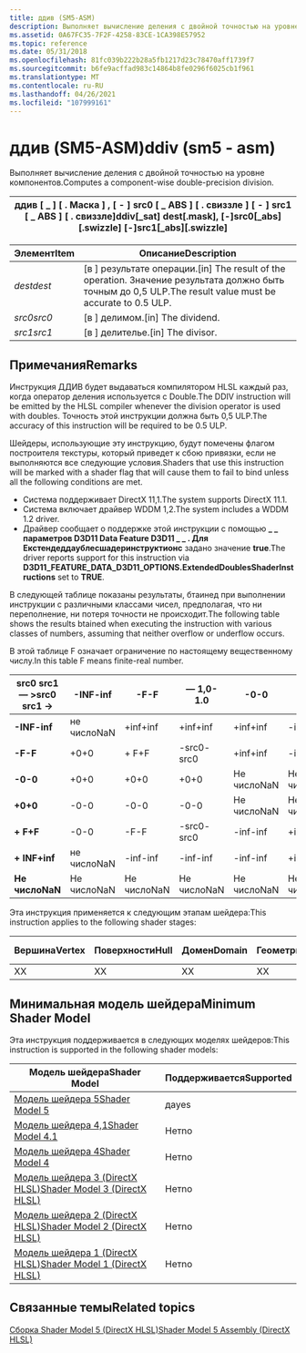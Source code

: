 ```yaml
---
title: ддив (SM5-ASM)
description: Выполняет вычисление деления с двойной точностью на уровне компонентов.
ms.assetid: 0A67FC35-7F2F-4258-83CE-1CA398E57952
ms.topic: reference
ms.date: 05/31/2018
ms.openlocfilehash: 81fc039b222b28a5fb1217d23c78470aff1739f7
ms.sourcegitcommit: b6fe9acffad983c14864b8fe0296f6025cb1f961
ms.translationtype: MT
ms.contentlocale: ru-RU
ms.lasthandoff: 04/26/2021
ms.locfileid: "107999161"
---
```

# <a name="ddiv-sm5---asm"></a><span data-ttu-id="1c2bf-103">ддив (SM5-ASM)</span><span class="sxs-lookup"><span data-stu-id="1c2bf-103">ddiv (sm5 - asm)</span></span>

<span data-ttu-id="1c2bf-104">Выполняет вычисление деления с двойной точностью на уровне компонентов.</span><span class="sxs-lookup"><span data-stu-id="1c2bf-104">Computes a component-wise double-precision division.</span></span>



| <span data-ttu-id="1c2bf-105">ддив \[ \_ \] \[ . Маска \] , \[ - \] src0 \[ \_ ABS \] \[ . свиззле \] \[ - \] src1 \[ \_ ABS \] \[ . свиззле\]</span><span class="sxs-lookup"><span data-stu-id="1c2bf-105">ddiv\[\_sat\] dest\[.mask\], \[-\]src0\[\_abs\]\[.swizzle\] \[-\]src1\[\_abs\]\[.swizzle\]</span></span> |
|--------------------------------------------------------------------------------------------|



 



| <span data-ttu-id="1c2bf-106">Элемент</span><span class="sxs-lookup"><span data-stu-id="1c2bf-106">Item</span></span>                                                            | <span data-ttu-id="1c2bf-107">Описание</span><span class="sxs-lookup"><span data-stu-id="1c2bf-107">Description</span></span>                                                                                   |
|-----------------------------------------------------------------|-----------------------------------------------------------------------------------------------|
| <span data-ttu-id="1c2bf-108"><span id="dest"></span><span id="DEST"></span>*dest*</span><span class="sxs-lookup"><span data-stu-id="1c2bf-108"><span id="dest"></span><span id="DEST"></span>*dest*</span></span><br/> | <span data-ttu-id="1c2bf-109">\[в \] результате операции.</span><span class="sxs-lookup"><span data-stu-id="1c2bf-109">\[in\] The result of the operation.</span></span> <span data-ttu-id="1c2bf-110">Значение результата должно быть точным до 0,5 ULP.</span><span class="sxs-lookup"><span data-stu-id="1c2bf-110">The result value must be accurate to 0.5 ULP.</span></span> <br/> |
| <span data-ttu-id="1c2bf-111"><span id="src0"></span><span id="SRC0"></span>*src0*</span><span class="sxs-lookup"><span data-stu-id="1c2bf-111"><span id="src0"></span><span id="SRC0"></span>*src0*</span></span><br/> | <span data-ttu-id="1c2bf-112">\[в \] делимом.</span><span class="sxs-lookup"><span data-stu-id="1c2bf-112">\[in\] The dividend.</span></span><br/>                                                               |
| <span data-ttu-id="1c2bf-113"><span id="src1"></span><span id="SRC1"></span>*src1*</span><span class="sxs-lookup"><span data-stu-id="1c2bf-113"><span id="src1"></span><span id="SRC1"></span>*src1*</span></span><br/> | <span data-ttu-id="1c2bf-114">\[в \] делителье.</span><span class="sxs-lookup"><span data-stu-id="1c2bf-114">\[in\] The divisor.</span></span><br/>                                                                |



 

## <a name="remarks"></a><span data-ttu-id="1c2bf-115">Примечания</span><span class="sxs-lookup"><span data-stu-id="1c2bf-115">Remarks</span></span>

<span data-ttu-id="1c2bf-116">Инструкция ДДИВ будет выдаваться компилятором HLSL каждый раз, когда оператор деления используется с Double.</span><span class="sxs-lookup"><span data-stu-id="1c2bf-116">The DDIV instruction will be emitted by the HLSL compiler whenever the division operator is used with doubles.</span></span> <span data-ttu-id="1c2bf-117">Точность этой инструкции должна быть 0,5 ULP.</span><span class="sxs-lookup"><span data-stu-id="1c2bf-117">The accuracy of this instruction will be required to be 0.5 ULP.</span></span>

<span data-ttu-id="1c2bf-118">Шейдеры, использующие эту инструкцию, будут помечены флагом построителя текстуры, который приведет к сбою привязки, если не выполняются все следующие условия.</span><span class="sxs-lookup"><span data-stu-id="1c2bf-118">Shaders that use this instruction will be marked with a shader flag that will cause them to fail to bind unless all the following conditions are met.</span></span>

-   <span data-ttu-id="1c2bf-119">Система поддерживает DirectX 11,1.</span><span class="sxs-lookup"><span data-stu-id="1c2bf-119">The system supports DirectX 11.1.</span></span>
-   <span data-ttu-id="1c2bf-120">Система включает драйвер WDDM 1,2.</span><span class="sxs-lookup"><span data-stu-id="1c2bf-120">The system includes a WDDM 1.2 driver.</span></span>
-   <span data-ttu-id="1c2bf-121">Драйвер сообщает о поддержке этой инструкции с помощью **\_ \_ параметров D3D11 Data Feature D3D11 \_ \_ . Для Екстендеддаублесшадеринструктионс** задано значение **true**.</span><span class="sxs-lookup"><span data-stu-id="1c2bf-121">The driver reports support for this instruction via **D3D11\_FEATURE\_DATA\_D3D11\_OPTIONS.ExtendedDoublesShaderInstructions** set to **TRUE**.</span></span>

<span data-ttu-id="1c2bf-122">В следующей таблице показаны результаты, бтаинед при выполнении инструкции с различными классами чисел, предполагая, что ни переполнение, ни потеря точности не происходит.</span><span class="sxs-lookup"><span data-stu-id="1c2bf-122">The following table shows the results btained when executing the instruction with various classes of numbers, assuming that neither overflow or underflow occurs.</span></span>

<span data-ttu-id="1c2bf-123">В этой таблице F означает ограничение по настоящему вещественному числу.</span><span class="sxs-lookup"><span data-stu-id="1c2bf-123">In this table F means finite-real number.</span></span>



| <span data-ttu-id="1c2bf-124">**src0 src1 — >**</span><span class="sxs-lookup"><span data-stu-id="1c2bf-124">**src0 src1 ->**</span></span> | <span data-ttu-id="1c2bf-125">**-INF**</span><span class="sxs-lookup"><span data-stu-id="1c2bf-125">**-inf**</span></span> | <span data-ttu-id="1c2bf-126">**-F**</span><span class="sxs-lookup"><span data-stu-id="1c2bf-126">**-F**</span></span> | <span data-ttu-id="1c2bf-127">**— 1,0**</span><span class="sxs-lookup"><span data-stu-id="1c2bf-127">**-1.0**</span></span> | <span data-ttu-id="1c2bf-128">**-0**</span><span class="sxs-lookup"><span data-stu-id="1c2bf-128">**-0**</span></span> | <span data-ttu-id="1c2bf-129">**+0**</span><span class="sxs-lookup"><span data-stu-id="1c2bf-129">**+0**</span></span> | <span data-ttu-id="1c2bf-130">**+ 1,0**</span><span class="sxs-lookup"><span data-stu-id="1c2bf-130">**+1.0**</span></span> | <span data-ttu-id="1c2bf-131">**+ F**</span><span class="sxs-lookup"><span data-stu-id="1c2bf-131">**+F**</span></span> | <span data-ttu-id="1c2bf-132">**+ INF**</span><span class="sxs-lookup"><span data-stu-id="1c2bf-132">**+inf**</span></span> | <span data-ttu-id="1c2bf-133">**Не число**</span><span class="sxs-lookup"><span data-stu-id="1c2bf-133">**NaN**</span></span> |
|---------------------|----------|--------|----------|--------|--------|----------|--------|----------|---------|
| <span data-ttu-id="1c2bf-134">**-INF**</span><span class="sxs-lookup"><span data-stu-id="1c2bf-134">**-inf**</span></span>            | <span data-ttu-id="1c2bf-135">не число</span><span class="sxs-lookup"><span data-stu-id="1c2bf-135">NaN</span></span>      | <span data-ttu-id="1c2bf-136">+inf</span><span class="sxs-lookup"><span data-stu-id="1c2bf-136">+inf</span></span>   | <span data-ttu-id="1c2bf-137">+inf</span><span class="sxs-lookup"><span data-stu-id="1c2bf-137">+inf</span></span>     | <span data-ttu-id="1c2bf-138">+inf</span><span class="sxs-lookup"><span data-stu-id="1c2bf-138">+inf</span></span>   | <span data-ttu-id="1c2bf-139">-inf</span><span class="sxs-lookup"><span data-stu-id="1c2bf-139">-inf</span></span>   | <span data-ttu-id="1c2bf-140">-inf</span><span class="sxs-lookup"><span data-stu-id="1c2bf-140">-inf</span></span>     | <span data-ttu-id="1c2bf-141">-inf</span><span class="sxs-lookup"><span data-stu-id="1c2bf-141">-inf</span></span>   | <span data-ttu-id="1c2bf-142">Не число</span><span class="sxs-lookup"><span data-stu-id="1c2bf-142">NaN</span></span>      | <span data-ttu-id="1c2bf-143">Не число</span><span class="sxs-lookup"><span data-stu-id="1c2bf-143">NaN</span></span>     |
| <span data-ttu-id="1c2bf-144">**-F**</span><span class="sxs-lookup"><span data-stu-id="1c2bf-144">**-F**</span></span>              | <span data-ttu-id="1c2bf-145">+0</span><span class="sxs-lookup"><span data-stu-id="1c2bf-145">+0</span></span>       | <span data-ttu-id="1c2bf-146">+ F</span><span class="sxs-lookup"><span data-stu-id="1c2bf-146">+F</span></span>     | <span data-ttu-id="1c2bf-147">-src0</span><span class="sxs-lookup"><span data-stu-id="1c2bf-147">-src0</span></span>    | <span data-ttu-id="1c2bf-148">+inf</span><span class="sxs-lookup"><span data-stu-id="1c2bf-148">+inf</span></span>   | <span data-ttu-id="1c2bf-149">-inf</span><span class="sxs-lookup"><span data-stu-id="1c2bf-149">-inf</span></span>   | <span data-ttu-id="1c2bf-150">src0</span><span class="sxs-lookup"><span data-stu-id="1c2bf-150">src0</span></span>     | <span data-ttu-id="1c2bf-151">-F</span><span class="sxs-lookup"><span data-stu-id="1c2bf-151">-F</span></span>     | <span data-ttu-id="1c2bf-152">-0</span><span class="sxs-lookup"><span data-stu-id="1c2bf-152">-0</span></span>       | <span data-ttu-id="1c2bf-153">Не число</span><span class="sxs-lookup"><span data-stu-id="1c2bf-153">NaN</span></span>     |
| <span data-ttu-id="1c2bf-154">**-0**</span><span class="sxs-lookup"><span data-stu-id="1c2bf-154">**-0**</span></span>              | <span data-ttu-id="1c2bf-155">+0</span><span class="sxs-lookup"><span data-stu-id="1c2bf-155">+0</span></span>       | <span data-ttu-id="1c2bf-156">+0</span><span class="sxs-lookup"><span data-stu-id="1c2bf-156">+0</span></span>     | <span data-ttu-id="1c2bf-157">+0</span><span class="sxs-lookup"><span data-stu-id="1c2bf-157">+0</span></span>       | <span data-ttu-id="1c2bf-158">Не число</span><span class="sxs-lookup"><span data-stu-id="1c2bf-158">NaN</span></span>    | <span data-ttu-id="1c2bf-159">Не число</span><span class="sxs-lookup"><span data-stu-id="1c2bf-159">NaN</span></span>    | <span data-ttu-id="1c2bf-160">-0</span><span class="sxs-lookup"><span data-stu-id="1c2bf-160">-0</span></span>       | <span data-ttu-id="1c2bf-161">-0</span><span class="sxs-lookup"><span data-stu-id="1c2bf-161">-0</span></span>     | <span data-ttu-id="1c2bf-162">-0</span><span class="sxs-lookup"><span data-stu-id="1c2bf-162">-0</span></span>       | <span data-ttu-id="1c2bf-163">Не число</span><span class="sxs-lookup"><span data-stu-id="1c2bf-163">NaN</span></span>     |
| <span data-ttu-id="1c2bf-164">**+0**</span><span class="sxs-lookup"><span data-stu-id="1c2bf-164">**+0**</span></span>              | <span data-ttu-id="1c2bf-165">-0</span><span class="sxs-lookup"><span data-stu-id="1c2bf-165">-0</span></span>       | <span data-ttu-id="1c2bf-166">-0</span><span class="sxs-lookup"><span data-stu-id="1c2bf-166">-0</span></span>     | <span data-ttu-id="1c2bf-167">-0</span><span class="sxs-lookup"><span data-stu-id="1c2bf-167">-0</span></span>       | <span data-ttu-id="1c2bf-168">Не число</span><span class="sxs-lookup"><span data-stu-id="1c2bf-168">NaN</span></span>    | <span data-ttu-id="1c2bf-169">Не число</span><span class="sxs-lookup"><span data-stu-id="1c2bf-169">NaN</span></span>    | <span data-ttu-id="1c2bf-170">+0</span><span class="sxs-lookup"><span data-stu-id="1c2bf-170">+0</span></span>       | <span data-ttu-id="1c2bf-171">+0</span><span class="sxs-lookup"><span data-stu-id="1c2bf-171">+0</span></span>     | <span data-ttu-id="1c2bf-172">+0</span><span class="sxs-lookup"><span data-stu-id="1c2bf-172">+0</span></span>       | <span data-ttu-id="1c2bf-173">Не число</span><span class="sxs-lookup"><span data-stu-id="1c2bf-173">NaN</span></span>     |
| <span data-ttu-id="1c2bf-174">**+ F**</span><span class="sxs-lookup"><span data-stu-id="1c2bf-174">**+F**</span></span>              | <span data-ttu-id="1c2bf-175">-0</span><span class="sxs-lookup"><span data-stu-id="1c2bf-175">-0</span></span>       | <span data-ttu-id="1c2bf-176">-F</span><span class="sxs-lookup"><span data-stu-id="1c2bf-176">-F</span></span>     | <span data-ttu-id="1c2bf-177">-src0</span><span class="sxs-lookup"><span data-stu-id="1c2bf-177">-src0</span></span>    | <span data-ttu-id="1c2bf-178">-inf</span><span class="sxs-lookup"><span data-stu-id="1c2bf-178">-inf</span></span>   | <span data-ttu-id="1c2bf-179">+inf</span><span class="sxs-lookup"><span data-stu-id="1c2bf-179">+inf</span></span>   | <span data-ttu-id="1c2bf-180">src0</span><span class="sxs-lookup"><span data-stu-id="1c2bf-180">src0</span></span>     | <span data-ttu-id="1c2bf-181">+ F</span><span class="sxs-lookup"><span data-stu-id="1c2bf-181">+F</span></span>     | <span data-ttu-id="1c2bf-182">+0</span><span class="sxs-lookup"><span data-stu-id="1c2bf-182">+0</span></span>       | <span data-ttu-id="1c2bf-183">Не число</span><span class="sxs-lookup"><span data-stu-id="1c2bf-183">NaN</span></span>     |
| <span data-ttu-id="1c2bf-184">**+ INF**</span><span class="sxs-lookup"><span data-stu-id="1c2bf-184">**+inf**</span></span>            | <span data-ttu-id="1c2bf-185">не число</span><span class="sxs-lookup"><span data-stu-id="1c2bf-185">NaN</span></span>      | <span data-ttu-id="1c2bf-186">-inf</span><span class="sxs-lookup"><span data-stu-id="1c2bf-186">-inf</span></span>   | <span data-ttu-id="1c2bf-187">-inf</span><span class="sxs-lookup"><span data-stu-id="1c2bf-187">-inf</span></span>     | <span data-ttu-id="1c2bf-188">-inf</span><span class="sxs-lookup"><span data-stu-id="1c2bf-188">-inf</span></span>   | <span data-ttu-id="1c2bf-189">+inf</span><span class="sxs-lookup"><span data-stu-id="1c2bf-189">+inf</span></span>   | <span data-ttu-id="1c2bf-190">+inf</span><span class="sxs-lookup"><span data-stu-id="1c2bf-190">+inf</span></span>     | <span data-ttu-id="1c2bf-191">+inf</span><span class="sxs-lookup"><span data-stu-id="1c2bf-191">+inf</span></span>   | <span data-ttu-id="1c2bf-192">Не число</span><span class="sxs-lookup"><span data-stu-id="1c2bf-192">NaN</span></span>      | <span data-ttu-id="1c2bf-193">Не число</span><span class="sxs-lookup"><span data-stu-id="1c2bf-193">NaN</span></span>     |
| <span data-ttu-id="1c2bf-194">**Не число**</span><span class="sxs-lookup"><span data-stu-id="1c2bf-194">**NaN**</span></span>             | <span data-ttu-id="1c2bf-195">Не число</span><span class="sxs-lookup"><span data-stu-id="1c2bf-195">NaN</span></span>      | <span data-ttu-id="1c2bf-196">Не число</span><span class="sxs-lookup"><span data-stu-id="1c2bf-196">NaN</span></span>    | <span data-ttu-id="1c2bf-197">Не число</span><span class="sxs-lookup"><span data-stu-id="1c2bf-197">NaN</span></span>      | <span data-ttu-id="1c2bf-198">Не число</span><span class="sxs-lookup"><span data-stu-id="1c2bf-198">NaN</span></span>    | <span data-ttu-id="1c2bf-199">Не число</span><span class="sxs-lookup"><span data-stu-id="1c2bf-199">NaN</span></span>    | <span data-ttu-id="1c2bf-200">Не число</span><span class="sxs-lookup"><span data-stu-id="1c2bf-200">NaN</span></span>      | <span data-ttu-id="1c2bf-201">Не число</span><span class="sxs-lookup"><span data-stu-id="1c2bf-201">NaN</span></span>    | <span data-ttu-id="1c2bf-202">Не число</span><span class="sxs-lookup"><span data-stu-id="1c2bf-202">NaN</span></span>      | <span data-ttu-id="1c2bf-203">Не число</span><span class="sxs-lookup"><span data-stu-id="1c2bf-203">NaN</span></span>     |



 

<span data-ttu-id="1c2bf-204">Эта инструкция применяется к следующим этапам шейдера:</span><span class="sxs-lookup"><span data-stu-id="1c2bf-204">This instruction applies to the following shader stages:</span></span>



| <span data-ttu-id="1c2bf-205">Вершина</span><span class="sxs-lookup"><span data-stu-id="1c2bf-205">Vertex</span></span> | <span data-ttu-id="1c2bf-206">Поверхности</span><span class="sxs-lookup"><span data-stu-id="1c2bf-206">Hull</span></span> | <span data-ttu-id="1c2bf-207">Домен</span><span class="sxs-lookup"><span data-stu-id="1c2bf-207">Domain</span></span> | <span data-ttu-id="1c2bf-208">Геометрия</span><span class="sxs-lookup"><span data-stu-id="1c2bf-208">Geometry</span></span> | <span data-ttu-id="1c2bf-209">Пиксель</span><span class="sxs-lookup"><span data-stu-id="1c2bf-209">Pixel</span></span> | <span data-ttu-id="1c2bf-210">Службы вычислений</span><span class="sxs-lookup"><span data-stu-id="1c2bf-210">Compute</span></span> |
|--------|------|--------|----------|-------|---------|
| <span data-ttu-id="1c2bf-211">X</span><span class="sxs-lookup"><span data-stu-id="1c2bf-211">X</span></span>      | <span data-ttu-id="1c2bf-212">X</span><span class="sxs-lookup"><span data-stu-id="1c2bf-212">X</span></span>    | <span data-ttu-id="1c2bf-213">X</span><span class="sxs-lookup"><span data-stu-id="1c2bf-213">X</span></span>      | <span data-ttu-id="1c2bf-214">X</span><span class="sxs-lookup"><span data-stu-id="1c2bf-214">X</span></span>        | <span data-ttu-id="1c2bf-215">X</span><span class="sxs-lookup"><span data-stu-id="1c2bf-215">X</span></span>     | <span data-ttu-id="1c2bf-216">X</span><span class="sxs-lookup"><span data-stu-id="1c2bf-216">X</span></span>       |



 

## <a name="minimum-shader-model"></a><span data-ttu-id="1c2bf-217">Минимальная модель шейдера</span><span class="sxs-lookup"><span data-stu-id="1c2bf-217">Minimum Shader Model</span></span>

<span data-ttu-id="1c2bf-218">Эта инструкция поддерживается в следующих моделях шейдеров:</span><span class="sxs-lookup"><span data-stu-id="1c2bf-218">This instruction is supported in the following shader models:</span></span>



| <span data-ttu-id="1c2bf-219">Модель шейдера</span><span class="sxs-lookup"><span data-stu-id="1c2bf-219">Shader Model</span></span>                                              | <span data-ttu-id="1c2bf-220">Поддерживается</span><span class="sxs-lookup"><span data-stu-id="1c2bf-220">Supported</span></span> |
|-----------------------------------------------------------|-----------|
| [<span data-ttu-id="1c2bf-221">Модель шейдера 5</span><span class="sxs-lookup"><span data-stu-id="1c2bf-221">Shader Model 5</span></span>](d3d11-graphics-reference-sm5.md)        | <span data-ttu-id="1c2bf-222">да</span><span class="sxs-lookup"><span data-stu-id="1c2bf-222">yes</span></span>       |
| [<span data-ttu-id="1c2bf-223">Модель шейдера 4,1</span><span class="sxs-lookup"><span data-stu-id="1c2bf-223">Shader Model 4.1</span></span>](dx-graphics-hlsl-sm4.md)              | <span data-ttu-id="1c2bf-224">Нет</span><span class="sxs-lookup"><span data-stu-id="1c2bf-224">no</span></span>        |
| [<span data-ttu-id="1c2bf-225">Модель шейдера 4</span><span class="sxs-lookup"><span data-stu-id="1c2bf-225">Shader Model 4</span></span>](dx-graphics-hlsl-sm4.md)                | <span data-ttu-id="1c2bf-226">Нет</span><span class="sxs-lookup"><span data-stu-id="1c2bf-226">no</span></span>        |
| [<span data-ttu-id="1c2bf-227">Модель шейдера 3 (DirectX HLSL)</span><span class="sxs-lookup"><span data-stu-id="1c2bf-227">Shader Model 3 (DirectX HLSL)</span></span>](dx-graphics-hlsl-sm3.md) | <span data-ttu-id="1c2bf-228">Нет</span><span class="sxs-lookup"><span data-stu-id="1c2bf-228">no</span></span>        |
| [<span data-ttu-id="1c2bf-229">Модель шейдера 2 (DirectX HLSL)</span><span class="sxs-lookup"><span data-stu-id="1c2bf-229">Shader Model 2 (DirectX HLSL)</span></span>](dx-graphics-hlsl-sm2.md) | <span data-ttu-id="1c2bf-230">Нет</span><span class="sxs-lookup"><span data-stu-id="1c2bf-230">no</span></span>        |
| [<span data-ttu-id="1c2bf-231">Модель шейдера 1 (DirectX HLSL)</span><span class="sxs-lookup"><span data-stu-id="1c2bf-231">Shader Model 1 (DirectX HLSL)</span></span>](dx-graphics-hlsl-sm1.md) | <span data-ttu-id="1c2bf-232">Нет</span><span class="sxs-lookup"><span data-stu-id="1c2bf-232">no</span></span>        |



 

## <a name="related-topics"></a><span data-ttu-id="1c2bf-233">Связанные темы</span><span class="sxs-lookup"><span data-stu-id="1c2bf-233">Related topics</span></span>

<dl> <dt>

[<span data-ttu-id="1c2bf-234">Сборка Shader Model 5 (DirectX HLSL)</span><span class="sxs-lookup"><span data-stu-id="1c2bf-234">Shader Model 5 Assembly (DirectX HLSL)</span></span>](shader-model-5-assembly--directx-hlsl-.md)
</dt> </dl>

 

 





